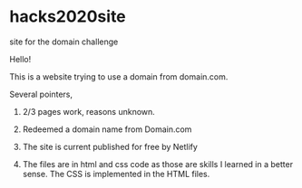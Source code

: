 # hacks2020site
site for the domain challenge

Hello!

This is a website trying to use a domain from domain.com.

Several pointers, 

1. 2/3 pages work, reasons unknown.
2. Redeemed a domain name from Domain.com
3. The site is current published for free by Netlify

4. The files are in html and css code as those are skills I learned in a
better sense. The CSS is implemented in the HTML files.
